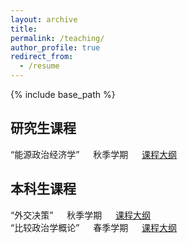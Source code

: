 ```yaml
---
layout: archive
title: 
permalink: /teaching/
author_profile: true
redirect_from:
  - /resume
---
```


{% include base_path %}

## 研究生课程
“能源政治经济学” &emsp; 秋季学期 &emsp; [课程大纲](http://sym915.github.io/files/Syllabus_Political_Economy_of_Energy.pdf)

## 本科生课程
“外交决策” &emsp; 秋季学期 &emsp; [课程大纲](http://sym915.github.io/files/Syllabus_Foreign_Policy_Decision_Making.pdf)<br>
“比较政治学概论” &emsp; 春季学期 &emsp; [课程大纲](http://sym915.github.io/files/Syllabus_Introduction_to_Comparative_Politics.pdf)
